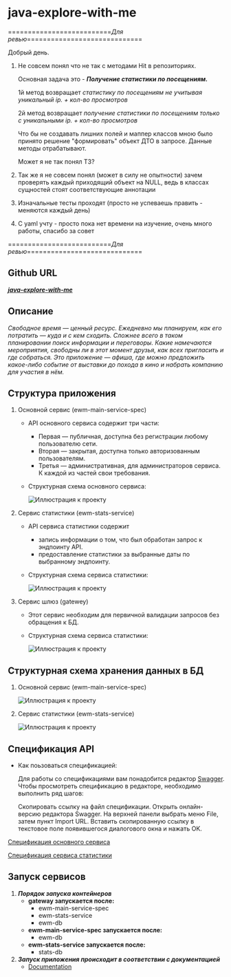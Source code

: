 # java-explore-with-me

==========================*Для ревью*=============================

Добрый день. 
1. Не совсем понял что не так с методами Hit в репозиториях.

    Основная задача это - ***Получение статистики по посещениям.***
    
    1й метод возвращает *статистику по посещениям не учитывая уникальный ip. + кол-во просмотров*
    
    2й метод возвращает *получение статистики по посещениям только с уникальными ip. + кол-во просмотров*
    
    Что бы не создавать лишних полей и маппер классов мною было принято решение "формировать" объект ДТО в запросе.
    Данные методы отрабатывают.
    
    Может я не так понял ТЗ?
2. Так же я не совсем понял (может в силу не опытности) зачем проверять каждый приходящий объект на NULL,
   ведь в классах сущностей стоят соответствующие аннотации
3. Изначальные тесты проходят (просто не успеваешь править - меняются каждый день)
4. С yaml учту - просто пока нет времени на изучение, очень много работы, спасибо за совет



==========================*Для ревью*=============================

## Github URL
***[java-explore-with-me](https://github.com/HONDACIVIC5DDDDD/java-explore-with-me/pull/1)***

## Описание
*Свободное время — ценный ресурс. Ежедневно мы планируем, как его потратить — куда и с кем сходить.
Сложнее всего в таком планировании поиск информации и переговоры. Какие намечаются мероприятия, 
свободны ли в этот момент друзья, как всех пригласить и где собраться. Это приложение — афиша, 
где можно предложить какое-либо событие от выставки до похода в кино и набрать компанию для участия в нём.*

## Структура приложения
1. Основной сервис (ewm-main-service-spec)
    - API основного сервиса содержит три части: 
      - Первая — публичная, доступна без регистрации любому пользователю сети. 
      - Вторая — закрытая, доступна только авторизованным пользователям. 
      - Третья — административная, для администраторов сервиса. К каждой из частей свои требования.
    - Структурная схема основного сервиса:

      ![Иллюстрация к проекту](https://github.com/jon/coolproject/raw/master/image/image.png)  
2. Cервис статистики (ewm-stats-service)
    - API сервиса статистики содержит
       - запись информации о том, что был обработан запрос к эндпоинту API.
       - предоставление статистики за выбранные даты по выбранному эндпоинту.
    - Структурная схема сервиса статистики:

      ![Иллюстрация к проекту](https://github.com/jon/coolproject/raw/master/image/image.png)
3. Cервис шлюз (gatewey)
    - Этот сервис необходим для первичной валидации запросов без обращения к БД.
    - Структурная схема сервиса статистики:

      ![Иллюстрация к проекту](https://github.com/jon/coolproject/raw/master/image/image.png)
      
## Структурная схема хранения данных в БД
1. Основной сервис (ewm-main-service-spec)

    ![Иллюстрация к проекту](https://github.com/jon/coolproject/raw/master/image/image.png)
2. Cервис статистики (ewm-stats-service)

   ![Иллюстрация к проекту](https://github.com/jon/coolproject/raw/master/image/image.png)
## Спецификация API 
- Как поьзоваться спецификацией:


  Для работы со спецификациями вам понадобится редактор [Swagger](http://sabaka.net). 
  Чтобы просмотреть спецификацию в редакторе, необходимо выполнить ряд шагов:

  Скопировать ссылку на файл спецификации.
  Открыть онлайн-версию редактора Swagger. На верхней панели выбрать меню File, затем пункт Import URL.
  Вставить скопированную ссылку в текстовое поле появившегося диалогового окна и нажать OK.

[Спецификация основного сервиса](https://raw.githubusercontent.com/yandex-praktikum/java-explore-with-me/main/ewm-main-service-spec.json)

[Спецификация сервиса статистики](https://raw.githubusercontent.com/yandex-praktikum/java-explore-with-me/main/ewm-stats-service-spec.json)




## Запуск сервисов
1. ***Порядок запуска контейнеров***
   - **gateway запускается после:**
     - ewm-main-service-spec
     - ewm-stats-service
     - ewm-db
   - **ewm-main-service-spec запускается после:**
     - ewm-db
   - **ewm-stats-service запускается после:**
     - stats-db
2. ***Запуск приложения происходит в соответствии с документацией***
   - [Documentation](ttps://docs.docker.com/engine/reference/commandline/container/)





